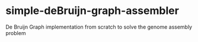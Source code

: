 # simple-deBruijn-graph-assembler
De Bruijn Graph implementation from scratch to solve the genome assembly problem
